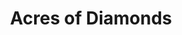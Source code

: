 ---
pid: RS342
title: Acres of Diamonds
location_transcription: Between City Hall and Temple on Broad St.
zipcode: '19355'
outside_phl: 'Malvern PA '
neighborhood: 
age: '33'
age_range: 30-39
instagram: 
image_file_name: RS_342.jpg
proposal_transcription: Pay respect and promote the speech //Acres of Diamonds// by
  Russell Conwell, founder of Temple University.  The speech is a huge inspiration
  to me.  It's about (to me) how we have the talent and tenacity in this city to create
  enterprise and beauty in our own backyard.
topic: Education,History,Philadelphia,Uplifting
topic_summary: 0, 0, 0, 0
type: Other No Form
keywords_other: Russell Conwell, Temple
credit: Eric Zahn Jr
image_labels: 
twitter: 
facebook: 
permalink: "/monuments/rs342/"
layout: item-page
---